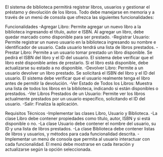 El sistema de biblioteca permitirá registrar libros, usuarios y gestionar el préstamo y devolución de los libros. Todo debe manejarse en memoria y a través de un menú de consola que ofrezca las siguientes funcionalidades:

Funcionalidades
-Agregar Libro: Permite agregar un nuevo libro a la biblioteca ingresando el título, autor e ISBN. Al agregar un libro, debe quedar marcado como disponible para ser prestado.
-Registrar Usuario: Permite registrar un nuevo usuario en la biblioteca ingresando su nombre e identificador de usuario. Cada usuario tendrá una lista de libros prestados.
-Prestar Libro: Permite a un usuario tomar prestado un libro disponible. Se pedirá el ISBN del libro y el ID del usuario. El sistema debe verificar que el libro esté disponible antes de prestarlo. Si el libro está disponible, debe actualizarse su estado a no disponible.
-Devolver Libro: Permite a un usuario devolver un libro prestado. Se solicitará el ISBN del libro y el ID del usuario. El sistema debe verificar que el usuario realmente tenga el libro antes de permitir la devolución.
-Ver Estado de Todos los Libros: Muestra una lista de todos los libros en la biblioteca, indicando si están disponibles o prestados.
-Ver Libros Prestados de un Usuario: Permite ver los libros actualmente prestados por un usuario específico, solicitando el ID del usuario.
-Salir: Finaliza la aplicación.

Requisitos Técnicos
-Implementar las clases Libro, Usuario y Biblioteca.
-La clase Libro debe contener propiedades como título, autor, ISBN y si está disponible o no.
-La clase Usuario debe contener el nombre del usuario, su ID y una lista de libros prestados.
-La clase Biblioteca debe contener listas de libros y usuarios, y métodos para cada funcionalidad descrita.
-Implementar un menú de consola que permita al usuario interactuar con cada funcionalidad. El menú debe mostrarse en cada iteración y actualizarse según la opción seleccionada.
